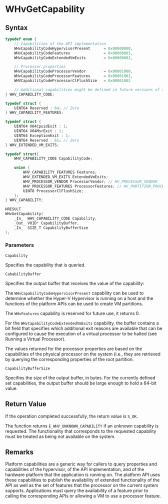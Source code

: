 # WHvGetCapability

## Syntax
```C
typedef enum {
    // Capabilities of the API implementation
    WHvCapabilityCodeHypervisorPresent      = 0x00000000,
    WHvCapabilityCodeFeatures               = 0x00000001,
    WHvCapabilityCodeExtendedVmExits        = 0x00000002,

    // Processor properties
    WHvCapabilityCodeProcessorVendor        = 0x00001000,
    WHvCapabilityCodeProcessorFeatures      = 0x00001001,
    WHVCapabilityCodeProcessorClFlushSize   = 0x00001002

    // Additional capabilities might be defined in future versions of the API
} WHV_CAPABILITY_CODE;

typedef struct {
    UINT64 Reserved : 64; // Zero
} WHV_CAPABILITY_FEATURES;

typedef struct {
    UINT64 X64CpuidExit : 1;
    UINT64 X64MsrExit : 1;
    UINT64 ExceptionExit : 1;
    UINT64 Reserved : 61; // Zero
} WHV_EXTENDED_VM_EXITS;

typedef struct{
    WHV_CAPABILITY_CODE CapabilityCode;

    union {
        WHV_CAPABILITY_FEATURES Features;
        WHV_EXTENDED_VM_EXITS ExtendedVmExits;
        WHV_PROCESSOR_VENDOR ProcessorVendor; // HV_PROCESSOR_VENDOR
        WHV_PROCESSOR_FEATURES ProcessorFeatures; // HV_PARTITION_PROCESSOR_FEATURES
        UINT8 ProcessorClFlushSize;
    };
} WHV_CAPABILITY;

HRESULT
WHvGetCapability(
    _In_  WHV_CAPABILITY_CODE Capability,
    _Out_ VOID* CapabilityBuffer,
    _In_  SIZE_T CapabilityBufferSize
);
```

### Parameters

`Capability` 

Specifies the capability that is queried.

`CababilityBuffer` 

Specifies the output buffer that receives the value of the capability:

The `WHvCapabilityCodeHypervisorPresent` capability can be used to determine whether the Hyper-V Hypervisor is running on a host and the functions of the platform APIs can be used to create VM partitions.

The `WHvFeatures` capability is reserved for future use, it returns 0.

For the `WHvCapabilityCodeExtendedVmExits` capability, the buffer contains a bit field that specifies which additional exit reasons are available that can be configured to cause the execution of a virtual processor to be halted (see Running a Virtual Processor).

The values returned for the processor properties are based on the capabilities of the physical processor on the system (i.e., they are retrieved by querying the corresponding properties of the root partition.

`CapabilityBufferSize` 

Specifies the size of the output buffer, in bytes. For the currently defined set capabilities, the output buffer should be large enough to hold a 64-bit value. 

## Return Value
If the operation completed successfully, the return value is `S_OK`.

The function returns `E_WHV_UNKNOWN_CAPABILITY` if an unknown capability is requested. The functionality that corresponds to the requested capability must be treated as being not available on the system.

## Remarks
Platform capabilities are a generic way for callers to query properties and capabilities of the hypervisor, of the API implementation, and of the hardware platform that the application is running on. The platform API uses these capabilities to publish the availability of extended functionality of the API as well as the set of features that the processor on the current system supports. Applications must query the availability of a feature prior to calling the corresponding APIs or allowing a VM to use a processor feature.

